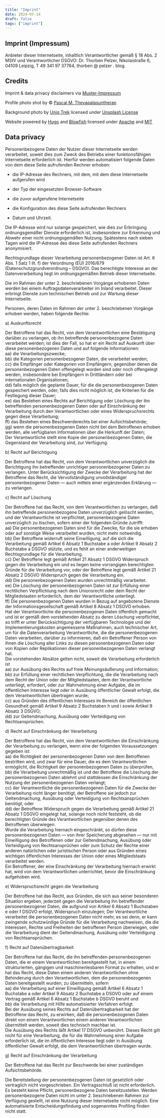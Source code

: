 ```yaml
---
title: "Imprint"
date: 2024-07-14
draft: false
tags: ["imprint"]
---
```


## Imprint (Impressum)

Anbieter dieser Internetseite, inhaltlich Verantwortlicher gemäß § 18 Abs. 2 MStV und Verantwortlicher DSGVO: Dr. Thorben Pelzer, Nikolaistraße 6, 04109 Leipzig, T 49 341 97 37764, thorben @ pelzer . blog.

## Credits

Imprint & data privacy disclaimers via [Muster-Impressum](https://muster-impressum.de/)

Profile photo shot by © [Pascal M. Thevapalasuntheran](https://cultiger.de/)

Background photo by [Uniq Trek](https://unsplash.com/@uniqtrek) licensed under [Unsplash License](https://unsplash.com/license)

Website powered by [Hugo](https://gohugo.io/) and [Blowfish](https://blowfish.page/) licensed under [Apache](https://github.com/gohugoio/hugo/blob/master/LICENSE) and [MIT](https://github.com/nunocoracao/blowfish/blob/main/LICENSE)

## Data privacy

Personenbezogene Daten der Nutzer dieser Internetseite werden verarbeitet, soweit dies zum Zweck des Betriebs einer funktionsfähigen Internetseite erforderlich ist. Hierfür werden automatisiert folgende Daten von dem diese Seite aufrufenden Rechner erhoben:  

+ die IP-Adresse des Rechners, mit dem, mit dem diese Internetseite aufgerufen wird

+ der Typ der eingesetzten Browser-Software

+ die zuvor aufgerufene Internetseite

+ die Konfiguration des diese Seite aufrufenden Rechners

+ Datum und Uhrzeit.

Die IP-Adresse wird nur solange gespeichert, wie dies zur Erbringung ordnungsgemäßer Dienste erforderlich ist, insbesondere zur Erkennung und Abwehr einer nicht ordnungsgemäßen Nutzung. Spätestens nach sieben Tagen wird die IP-Adresse des diese Seite aufrufenden Rechners anonymisiert.

Rechtsgrundlage dieser Verarbeitung personenbezogener Daten ist Art. 6 Abs. 1 Satz 1 lit. f) der Verordnung (EU) 2016/679 (Datenschutzgrundverordnung – DSGVO). Das berechtigte Interesse an der Datenverarbeitung liegt im ordnungsgemäßen Betrieb dieser Internetseite.

Die im Rahmen der unter 2. beschriebenen Vorgänge erhobenen Daten werden bei einem Auftragsdatenverarbeiter im Inland verarbeitet. Dieser erbringt Dienste zum technischen Betrieb und zur Wartung dieser Internetseite.

Personen, deren Daten im Rahmen der unter 2. beschriebenen Vorgänge erhoben werden, haben folgende Rechte:

a) Auskunftsrecht

Der Betroffene hat das Recht, von dem Verantwortlichen eine Bestätigung darüber zu verlangen, ob ihn betreffende personenbezogene Daten verarbeitet werden; ist dies der Fall, so hat er ein Recht auf Auskunft über diese personenbezogenen Daten und auf folgende Informationen:  
aa) die Verarbeitungszwecke;  
bb) die Kategorien personenbezogener Daten, die verarbeitet werden;  
cc) die Empfänger oder Kategorien von Empfängern, gegenüber denen die personenbezogenen Daten offengelegt worden sind oder noch offengelegt werden, insbesondere bei Empfängern in Drittländern oder bei internationalen Organisationen;  
dd) falls möglich die geplante Dauer, für die die personenbezogenen Daten gespeichert werden, oder, falls dies nicht möglich ist, die Kriterien für die Festlegung dieser Dauer;  
ee) das Bestehen eines Rechts auf Berichtigung oder Löschung der ihn betreffenden personenbezogenen Daten oder auf Einschränkung der Verarbeitung durch den Verantwortlichen oder eines Widerspruchsrechts gegen diese Verarbeitung;  
ff) das Bestehen eines Beschwerderechts bei einer Aufsichtsbehörde;  
gg) wenn die personenbezogenen Daten nicht bei dem Betroffenen erhoben werden, alle verfügbaren Informationen über die Herkunft der Daten;  
Der Verantwortliche stellt eine Kopie der personenbezogenen Daten, die Gegenstand der Verarbeitung sind, zur Verfügung.

b) Recht auf Berichtigung

Der Betroffene hat das Recht, von dem Verantwortlichen unverzüglich die Berichtigung ihn betreffender unrichtiger personenbezogener Daten zu verlangen. Unter Berücksichtigung der Zwecke der Verarbeitung hat der Betroffene das Recht, die Vervollständigung unvollständiger personenbezogener Daten — auch mittels einer ergänzenden Erklärung — zu verlangen.

c) Recht auf Löschung

Der Betroffene hat das Recht, von dem Verantwortlichen zu verlangen, daß ihn betreffende personenbezogene Daten unverzüglich gelöscht werden, und der Verantwortliche ist verpflichtet, personenbezogene Daten unverzüglich zu löschen, sofern einer der folgenden Gründe zutrifft:  
aa) Die personenbezogenen Daten sind für die Zwecke, für die sie erhoben oder auf sonstige Weise verarbeitet wurden, nicht mehr notwendig.  
bb) Der Betroffene widerruft seine Einwilligung, auf die sich die Verarbeitung gemäß Artikel 6 Absatz 1 Buchstabe a oder Artikel 9 Absatz 2 Buchstabe a DSGVO stützte, und es fehlt an einer anderweitigen Rechtsgrundlage für die Verarbeitung.  
cc) Der Betroffene legt gemäß Artikel 21 Absatz 1 DSGVO Widerspruch gegen die Verarbeitung ein und es liegen keine vorrangigen berechtigten Gründe für die Verarbeitung vor, oder der Betroffene legt gemäß Artikel 21 Absatz 2 DSGVO Widerspruch gegen die Verarbeitung ein.  
dd) Die personenbezogenen Daten wurden unrechtmäßig verarbeitet.  
ee) Die Löschung der personenbezogenen Daten ist zur Erfüllung einer rechtlichen Verpflichtung nach dem Unionsrecht oder dem Recht der Mitgliedstaaten erforderlich, dem der Verantwortliche unterliegt.  
ff) Die personenbezogenen Daten wurden in Bezug auf angebotene Dienste der Informationsgesellschaft gemäß Artikel 8 Absatz 1 DSGVO erhoben.  
Hat der Verantwortliche die personenbezogenen Daten öffentlich gemacht und ist er gemäß dem vorstehenden Absatz zu deren Löschung verpflichtet, so trifft er unter Berücksichtigung der verfügbaren Technologie und der Implementierungskosten angemessene Maßnahmen, auch technischer Art, um für die Datenverarbeitung Verantwortliche, die die personenbezogenen Daten verarbeiten, darüber zu informieren, daß ein Betroffener Person von ihnen die Löschung aller Links zu diesen personenbezogenen Daten oder von Kopien oder Replikationen dieser personenbezogenen Daten verlangt hat.  
Die vorstehenden Absätze gelten nicht, soweit die Verarbeitung erforderlich ist  
aa) zur Ausübung des Rechts auf freie Meinungsäußerung und Information;  
bb) zur Erfüllung einer rechtlichen Verpflichtung, die die Verarbeitung nach dem Recht der Union oder der Mitgliedstaaten, dem der Verantwortliche unterliegt, erfordert, oder zur Wahrnehmung einer Aufgabe, die im öffentlichen Interesse liegt oder in Ausübung öffentlicher Gewalt erfolgt, die dem Verantwortlichen übertragen wurde;  
cc) aus Gründen des öffentlichen Interesses im Bereich der öffentlichen Gesundheit gemäß Artikel 9 Absatz 2 Buchstaben h und i sowie Artikel 9 Absatz 3 DSGVO;  
dd) zur Geltendmachung, Ausübung oder Verteidigung von Rechtsansprüchen.

d) Recht auf Einschränkung der Verarbeitung

Der Betroffene hat das Recht, von dem Verantwortlichen die Einschränkung der Verarbeitung zu verlangen, wenn eine der folgenden Voraussetzungen gegeben ist:  
aa) die Richtigkeit der personenbezogenen Daten von dem Betroffenen bestritten wird, und zwar für eine Dauer, die es dem Verantwortlichen ermöglicht, die Richtigkeit der personenbezogenen Daten zu überprüfen,  
bb) die Verarbeitung unrechtmäßig ist und der Betroffene die Löschung der personenbezogenen Daten ablehnt und stattdessen die Einschränkung der Nutzung der personenbezogenen Daten verlangt;  
cc) der Verantwortliche die personenbezogenen Daten für die Zwecke der Verarbeitung nicht länger benötigt, der Betroffene sie jedoch zur Geltendmachung, Ausübung oder Verteidigung von Rechtsansprüchen benötigt, oder  
dd) der Betroffene Widerspruch gegen die Verarbeitung gemäß Artikel 21 Absatz 1 DSGVO eingelegt hat, solange noch nicht feststeht, ob die berechtigten Gründe des Verantwortlichen gegenüber denen des Betroffenen überwiegen.  
Wurde die Verarbeitung hiernach eingeschränkt, so dürfen diese personenbezogenen Daten — von ihrer Speicherung abgesehen — nur mit Einwilligung des Betroffenen oder zur Geltendmachung, Ausübung oder Verteidigung von Rechtsansprüchen oder zum Schutz der Rechte einer anderen natürlichen oder juristischen Person oder aus Gründen eines wichtigen öffentlichen Interesses der Union oder eines Mitgliedstaats verarbeitet werden.  
Ein Betroffener, der eine Einschränkung der Verarbeitung hiernach erwirkt hat, wird von dem Verantwortlichen unterrichtet, bevor die Einschränkung aufgehoben wird.

e) Widerspruchsrecht gegen die Verarbeitung

Der Betroffene hat das Recht, aus Gründen, die sich aus seiner besonderen Situation ergeben, jederzeit gegen die Verarbeitung ihn betreffender personenbezogener Daten, die aufgrund von Artikel 6 Absatz 1 Buchstaben e oder f DSGVO erfolgt, Widerspruch einzulegen; Der Verantwortliche verarbeitet die personenbezogenen Daten nicht mehr, es sei denn, er kann zwingende schutzwürdige Gründe für die Verarbeitung nachweisen, die die Interessen, Rechte und Freiheiten der betroffenen Person überwiegen, oder die Verarbeitung dient der Geltendmachung, Ausübung oder Verteidigung von Rechtsansprüchen.

f) Recht auf Datenübertragbarkeit

Der Betroffene hat das Recht, die ihn betreffenden personenbezogenen Daten, die er einem Verantwortlichen bereitgestellt hat, in einem strukturierten, gängigen und maschinenlesbaren Format zu erhalten, und er hat das Recht, diese Daten einem anderen Verantwortlichen ohne Behinderung durch den Verantwortlichen, dem die personenbezogenen Daten bereitgestellt wurden, zu übermitteln, sofern  
aa) die Verarbeitung auf einer Einwilligung gemäß Artikel 6 Absatz 1 Buchstabe a oder Artikel 9 Absatz 2 Buchstabe a DSGVO oder auf einem Vertrag gemäß Artikel 6 Absatz 1 Buchstabe b DSGVO beruht und  
bb) die Verarbeitung mit Hilfe automatisierter Verfahren erfolgt.  
Bei der Ausübung seines Rechts auf Datenübertragbarkeit hat der Betroffene das Recht, zu erwirken, daß die personenbezogenen Daten direkt von einem Verantwortlichen einem anderen Verantwortlichen übermittelt werden, soweit dies technisch machbar ist.  
Die Ausübung des Rechts läßt Artikel 17 DSGVO unberührt. Dieses Recht gilt nicht für eine Verarbeitung, die für die Wahrnehmung einer Aufgabe erforderlich ist, die im öffentlichen Interesse liegt oder in Ausübung öffentlicher Gewalt erfolgt, die dem Verantwortlichen übertragen wurde.

g) Recht auf Einschränkung der Verarbeitung

Der Betroffene hat das Recht zur Beschwerde bei einer zuständigen Aufsichtsbehörde.

Die Bereitstellung der personenbezogenen Daten ist gesetzlich oder vertraglich nicht vorgeschrieben. Ein Vertragsschluß ist nicht erforderlich. Es besteht keine Pflicht, personenbezogene Daten bereitzustellen. Werden personenbezogene Daten nicht im unter 2. beschriebenen Rahmen zur Verfügung gestellt, ist eine Nutzung dieser Internetseite nicht möglich. 
Eine automatisierte Entscheidungsfindung und sogenanntes Profiling finden nicht statt.